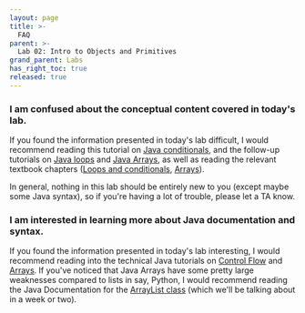 ```yaml
---
layout: page
title: >-
  FAQ
parent: >-
  Lab 02: Intro to Objects and Primitives
grand_parent: Labs
has_right_toc: true
released: true
---
```


### I am confused about the conceptual content covered in today's lab.

If you found the information presented in today's lab difficult, I would
recommend reading this tutorial on
[Java conditionals](https://javatutorial.net/java-control-flow-statements), and
the follow-up tutorials on [Java loops](https://javatutorial.net/java-loops) and
[Java Arrays](https://javatutorial.net/java-array), as well as reading the
relevant textbook chapters
([Loops and conditionals](https://joshhug.gitbooks.io/hug61b/content/chap1/chap12.html),
[Arrays](https://joshhug.gitbooks.io/hug61b/content/chap2/chap24.html)).

In general, nothing in this lab should be entirely new to
you (except maybe some Java syntax), so if you're having a lot of trouble,
please let a TA know.


### I am interested in learning more about Java documentation and syntax.

If you found the information presented in today's lab interesting, I would
recommend reading into the technical Java tutorials on
[Control Flow](https://docs.oracle.com/javase/tutorial/java/nutsandbolts/flow.html) and
[Arrays](https://docs.oracle.com/javase/tutorial/java/nutsandbolts/arrays.html).
If you've noticed that Java Arrays have some pretty large weaknesses compared to
lists in say, Python, I would recommend reading the Java Documentation for the
[ArrayList class](https://docs.oracle.com/javase/tutorial/collections/implementations/list.html)
(which we'll be talking about in a week or two).
